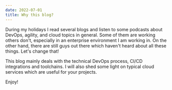 ```yaml
---
date: 2022-07-01
title: Why this blog?
---
```

During my holidays I read several blogs and listen to some podcasts about DevOps, agility, and cloud topics in general.
Some of them are working others don't, especially in an enterprise environment I am working in. On the other hand, there
are still guys out there which haven't heard about all these things. Let's change that!

This blog mainly deals with the technical DevOps process, CI/CD integrations and toolchains. I will also shed some light
on typical cloud services which are useful for your projects.

Enjoy!
